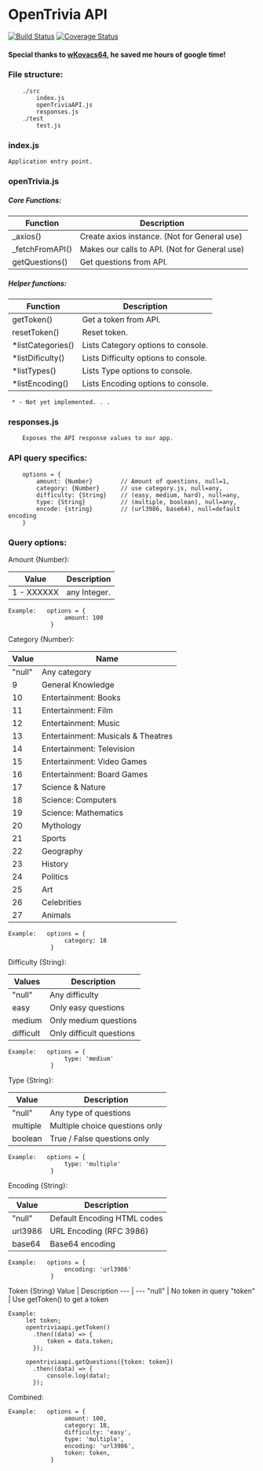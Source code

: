 OpenTrivia API
===============

[![Build Status](https://travis-ci.org/sbardian/openTriviaAPI.svg?branch=dev)](https://travis-ci.org/sbardian/openTriviaAPI) [![Coverage Status](https://coveralls.io/repos/github/sbardian/openTriviaAPI/badge.svg?branch=dev)](https://coveralls.io/github/sbardian/openTriviaAPI?branch=dev)

#### Special thanks to [wKovacs64](https://github.com/wKovacs64 "wKovacs64"), he saved me hours of google time!

### File structure: 
```
    ./src
        index.js
        openTriviaAPI.js
        responses.js
    ./test
        test.js
```

### index.js
    Application entry point. 

### openTrivia.js
##### Core Functions: 
 Function | Description 
 --- | ---
 _axios()  | Create axios instance. (Not for General use)
 _fetchFromAPI() | Makes our calls to API. (Not for General use)
 getQuestions() | Get questions from API.

##### Helper functions:
 Function | Description
 --- | ---
 getToken()       | Get a token from API.
 resetToken()     | Reset token.
 *listCategories() | Lists Category options to console.
 *listDificulty()  | Lists Difficulty options to console.
 *listTypes()      | Lists Type options to console.
 *listEncoding()   | Lists Encoding options to console.
     * - Not yet implemented. . .

### responses.js
```
    Exposes the API response values to our app.
```


### API query specifics: 
```
    options = {
        amount: {Number}        // Amount of questions, null=1,
        category: {Number}      // use category.js, null=any,
        difficulty: {String}    // (easy, medium, hard), null=any,
        type: {String}          // (multiple, boolean), null=any,
        encode: {string}        // (url3986, base64), null=default encoding
    }
```

### Query options: 

Amount {Number}: 

Value | Description
---|---
1 - XXXXXX | any Integer.

```
Example:   options = { 
                amount: 100
            }
```

Category {Number}: 

Value | Name
--- | ---
 "null" | Any category
 9  | General Knowledge
 10 | Entertainment: Books
 11 | Entertainment: Film
 12 | Entertainment: Music
 13 | Entertainment: Musicals & Theatres
 14 | Entertainment: Television
 15 | Entertainment: Video Games
 16 | Entertainment: Board Games
 17 | Science & Nature
 18 | Science: Computers
 19 | Science: Mathematics
 20 | Mythology
 21 | Sports
 22 | Geography
 23 | History
 24 | Politics
 25 | Art
 26 | Celebrities
 27 | Animals
 
 ```
 Example:   options = { 
                 category: 18
             }
 ```
 
 Difficulty {String}: 
 
  Values | Description
 ---- | ---
 "null" | Any difficulty
 easy | Only easy questions
 medium | Only medium questions
 difficult | Only difficult questions
 
 ```
 Example:   options = { 
                 type: 'medium'
             }
 ```
 
 Type {String}: 
 
 Value | Description
 --- | ---
  "null"  | Any type of questions
 multiple | Multiple choice questions only
 boolean  | True / False questions only
 
 ```
 Example:   options = { 
                 type: 'multiple'
             }
 ```
 
 Encoding {String}:
 
 Value | Description
 --- | ---
   "null"  | Default Encoding HTML codes
 url3986 | URL Encoding (RFC 3986)
 base64 | Base64 encoding
 
 ```
 Example:   options = { 
                 encoding: 'url3986'
             }
 ```
 
 Token {String}
 Value | Description
 --- | ---
 "null" | No token in query
 "token" | Use getToken() to get a token
 
 ```
 Example: 
      let token;
      opentriviaapi.getToken()
        .then((data) => {
            token = data.token;
        });
        
      opentriviaapi.getQuestions({token: token})
        .then((data) => {
            console.log(data);
        });
 ```


Combined:
```
Example:   options = { 
                amount: 100,
                category: 18,
                difficulty: 'easy',
                type: 'multiple',
                encoding: 'url3986',
                token: token,
            }
```
